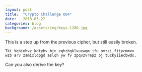 ```yaml
---
layout: post
title:  "Crypto Challenge 004"
date:   2018-03-22
categories: blog
background: /assets/img/keys-1280.jpg
---
```

This is a step up from the previous cipher, but still easily broken.

````
Tki Vqbiehvz kdtyhv bin zqhzhqklvuewqm jfu omzzi fiiycmmvv
wzb arv zamixldpgd aslqh yw fv zpqvzvrepz bj tuckyiiecbwdx.
````

Can you also derive the key?